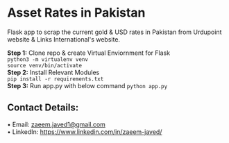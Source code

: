 # Asset Rates in Pakistan
Flask app to scrap the current gold & USD rates in Pakistan from Urdupoint website & Links International's website.

**Step 1:** Clone repo & create Virtual Enviornment for Flask  
```python3 -m virtualenv venv```  
```source venv/bin/activate```  
**Step 2:** Install Relevant Modules  
```pip install -r requirements.txt```  
**Step 3:** Run app.py with below command 
```python app.py```    

## Contact Details:  
• Email: zaeem.javed1@gmail.com  
• LinkedIn: https://www.linkedin.com/in/zaeem-javed/
